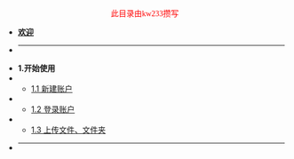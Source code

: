 <center><font color=red face="微软雅黑">此目录由kw233攒写</font></center>

* [**欢迎**](/ "欢迎" )
* ------
* **1.开始使用**
* * [1.1 新建账户](/start/1.1 "新建账户")
* * [1.2 登录账户](/start/1.2 "登录账户")
* * [1.3 上传文件、文件夹](/start/1.3 "上传")
* ------